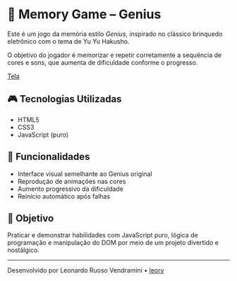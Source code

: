 # 🧠 Memory Game – Genius

Este é um jogo da memória estilo *Genius*, inspirado no clássico brinquedo eletrônico com o tema de Yu Yu Hakusho.

O objetivo do jogador é memorizar e repetir corretamente a sequência de cores e sons, que aumenta de dificuldade conforme o progresso.

[Tela](tela.png)

## 🎮 Tecnologias Utilizadas

- HTML5
- CSS3
- JavaScript (puro)

## 🧩 Funcionalidades

- Interface visual semelhante ao Genius original
- Reprodução de animações nas cores
- Aumento progressivo da dificuldade
- Reinício automático após falhas

## 🎯 Objetivo

Praticar e demonstrar habilidades com JavaScript puro, lógica de programação e manipulação do DOM por meio de um projeto divertido e nostálgico.

---

Desenvolvido por Leonardo Ruoso Vendramini • [leorv](https://github.com/leorv)
